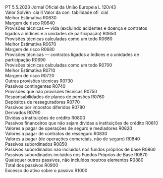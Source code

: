 PT  5.5.2023 Jornal Oficial da União Europeia L 120/43  
Valor Solvên ­
cia II  Valor da con ­
tabilidade ofi ­
cial  
Melhor Estimativa  R0630  
Margem de risco  R0640  
Provisões técnicas — vida (excluindo acidentes e doença e contratos ligados 
a índices e a unidades de participação)  R0650  
Provisões técnicas calculadas como um todo  R0660  
Melhor Estimativa  R0670  
Margem de risco  R0680  
Provisões técnicas — contratos ligados a índices e a unidades de participação  R0690  
Provisões técnicas calculadas como um todo  R0700  
Melhor Estimativa  R0710  
Margem de risco  R0720  
Outras provisões técnicas  R0730  
Passivos contingentes  R0740  
Provisões que não provisões técnicas  R0750  
Responsabilidades de planos de pensões  R0760  
Depósitos de resseguradores  R0770  
Passivos por impostos diferidos  R0780  
Derivados  R0790  
Dívidas a instituições de crédito  R0800  
Passivos financeiros que não sejam dívidas a instituições de crédito  R0810  
Valores a pagar de operações de seguro e mediadores  R0820  
Valores a pagar de contratos de resseguro  R0830  
Valores a pagar (de operações comerciais, não de seguro)  R0840  
Passivos subordinados  R0850  
Passivos subordinados não incluídos nos fundos próprios de base  R0860  
Passivos subordinados incluídos nos Fundos Próprios de Base  R0870  
Quaisquer outros passivos, não incluídos noutros elementos  R0880  
Total dos passivos  R0900  
Excesso do ativo sobre o passivo  R1000